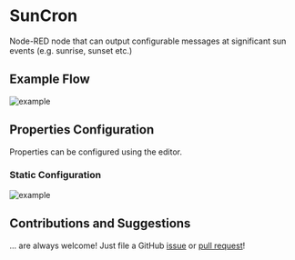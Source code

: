# SunCron

Node-RED node that can output configurable messages at significant sun events (e.g. sunrise, sunset etc.)

## Example Flow

![example](docs/example.png)

## Properties Configuration

Properties can be configured using the editor.

### Static Configuration

![example](docs/node-props.png)

## Contributions and Suggestions

... are always welcome! Just file a GitHub [issue](https://github.com/csuermann/suncron/issues) or [pull request](https://github.com/csuermann/suncron/pulls)!
